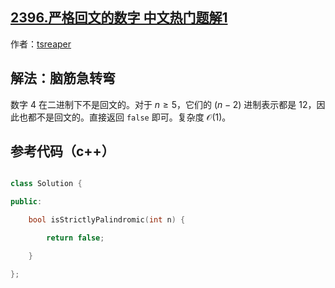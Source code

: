 ## [2396.严格回文的数字 中文热门题解1](https://leetcode.cn/problems/strictly-palindromic-number/solutions/100000/by-tsreaper-2suc)

作者：[tsreaper](https://leetcode.cn/u/tsreaper)

## 解法：脑筋急转弯
数字 $4$ 在二进制下不是回文的。对于 $n \ge 5$，它们的 $(n - 2)$ 进制表示都是 $12$，因此也都不是回文的。直接返回 `false` 即可。复杂度 $\mathcal{O}(1)$。

## 参考代码（c++）
```c++
class Solution {
public:
    bool isStrictlyPalindromic(int n) {
        return false;
    }
};
```